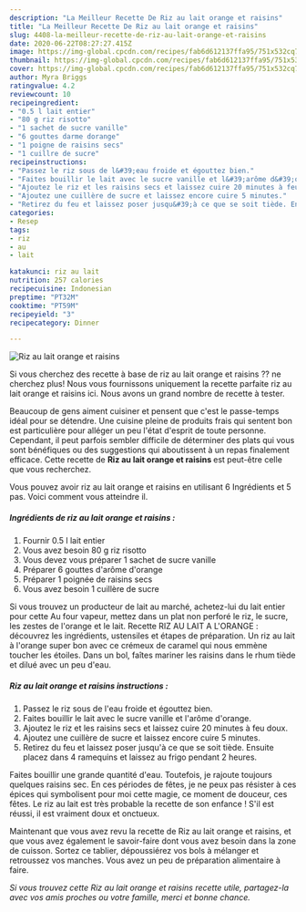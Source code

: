 ```yaml
---
description: "La Meilleur Recette De Riz au lait orange et raisins"
title: "La Meilleur Recette De Riz au lait orange et raisins"
slug: 4408-la-meilleur-recette-de-riz-au-lait-orange-et-raisins
date: 2020-06-22T08:27:27.415Z
image: https://img-global.cpcdn.com/recipes/fab6d612137ffa95/751x532cq70/riz-au-lait-orange-et-raisins-photo-principale-de-la-recette.jpg
thumbnail: https://img-global.cpcdn.com/recipes/fab6d612137ffa95/751x532cq70/riz-au-lait-orange-et-raisins-photo-principale-de-la-recette.jpg
cover: https://img-global.cpcdn.com/recipes/fab6d612137ffa95/751x532cq70/riz-au-lait-orange-et-raisins-photo-principale-de-la-recette.jpg
author: Myra Briggs
ratingvalue: 4.2
reviewcount: 10
recipeingredient:
- "0.5 l lait entier"
- "80 g riz risotto"
- "1 sachet de sucre vanille"
- "6 gouttes darme dorange"
- "1 poigne de raisins secs"
- "1 cuillre de sucre"
recipeinstructions:
- "Passez le riz sous de l&#39;eau froide et égouttez bien."
- "Faites bouillir le lait avec le sucre vanille et l&#39;arôme d&#39;orange."
- "Ajoutez le riz et les raisins secs et laissez cuire 20 minutes à feu doux."
- "Ajoutez une cuillère de sucre et laissez encore cuire 5 minutes."
- "Retirez du feu et laissez poser jusqu&#39;à ce que se soit tiède. Ensuite placez dans 4 ramequins et laissez au frigo pendant 2 heures."
categories:
- Resep
tags:
- riz
- au
- lait

katakunci: riz au lait 
nutrition: 257 calories
recipecuisine: Indonesian
preptime: "PT32M"
cooktime: "PT59M"
recipeyield: "3"
recipecategory: Dinner

---
```



![Riz au lait orange et raisins](https://img-global.cpcdn.com/recipes/fab6d612137ffa95/751x532cq70/riz-au-lait-orange-et-raisins-photo-principale-de-la-recette.jpg)

Si vous cherchez des recette à base de riz au lait orange et raisins ?? ne cherchez plus! Nous vous fournissons uniquement la recette parfaite riz au lait orange et raisins ici. Nous avons un grand nombre de recette à tester.

Beaucoup de gens aiment cuisiner et pensent que c'est le passe-temps idéal pour se détendre. Une cuisine pleine de produits frais qui sentent bon est particulière pour alléger un peu l'état d'esprit de toute personne. Cependant, il peut parfois sembler difficile de déterminer des plats qui vous sont bénéfiques ou des suggestions qui aboutissent à un repas finalement efficace. Cette recette de <strong> Riz au lait orange et raisins </strong> est peut-être celle que vous recherchez.

<!--inarticleads1-->

Vous pouvez avoir riz au lait orange et raisins en utilisant 6 Ingrédients et 5 pas. Voici comment vous atteindre il.

##### Ingrédients de riz au lait orange et raisins :

1. Fournir 0.5 l lait entier
1. Vous avez besoin 80 g riz risotto
1. Vous devez vous préparer 1 sachet de sucre vanille
1. Préparer 6 gouttes d&#39;arôme d&#39;orange
1. Préparer 1 poignée de raisins secs
1. Vous avez besoin 1 cuillère de sucre


Si vous trouvez un producteur de lait au marché, achetez-lui du lait entier pour cette Au four vapeur, mettez dans un plat non perforé le riz, le sucre, les zestes de l&#39;orange et le lait. Recette RIZ AU LAIT A L&#39;ORANGE : découvrez les ingrédients, ustensiles et étapes de préparation. Un riz au lait à l&#39;orange super bon avec ce crémeux de caramel qui nous emmène toucher les étoiles. Dans un bol, faîtes mariner les raisins dans le rhum tiède et dilué avec un peu d&#39;eau. 

<!--inarticleads2-->

##### Riz au lait orange et raisins instructions :

1. Passez le riz sous de l&#39;eau froide et égouttez bien.
1. Faites bouillir le lait avec le sucre vanille et l&#39;arôme d&#39;orange.
1. Ajoutez le riz et les raisins secs et laissez cuire 20 minutes à feu doux.
1. Ajoutez une cuillère de sucre et laissez encore cuire 5 minutes.
1. Retirez du feu et laissez poser jusqu&#39;à ce que se soit tiède. Ensuite placez dans 4 ramequins et laissez au frigo pendant 2 heures.


Faites bouillir une grande quantité d&#39;eau. Toutefois, je rajoute toujours quelques raisins sec. En ces périodes de fêtes, je ne peux pas résister à ces épices qui symbolisent pour moi cette magie, ce moment de douceur, ces fêtes. Le riz au lait est très probable la recette de son enfance ! S&#39;il est réussi, il est vraiment doux et onctueux. 

<!--inarticleads1-->

<p>
Maintenant que vous avez revu la recette de Riz au lait orange et raisins, et que vous avez également le savoir-faire dont vous avez besoin dans la zone de cuisson. Sortez ce tablier, dépoussiérez vos bols à mélanger et retroussez vos manches. Vous avez un peu de préparation alimentaire à faire.
</p>

<p>
<i>Si vous trouvez cette Riz au lait orange et raisins recette utile, partagez-la avec vos amis proches ou votre famille, merci et bonne chance.</i>
</p>
